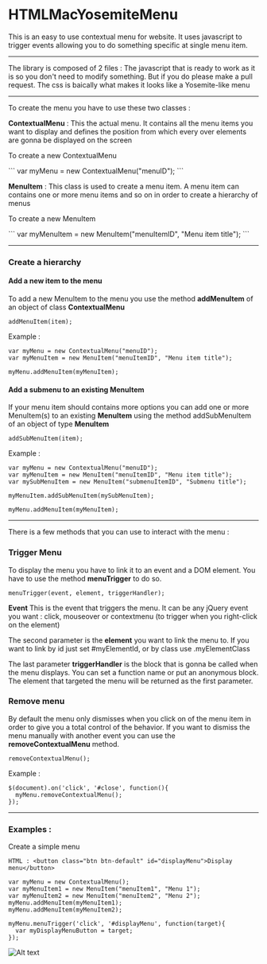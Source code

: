 HTMLMacYosemiteMenu
===================

This is an easy to use contextual menu for website. It uses javascript to trigger events allowing you to do something specific at single menu item.

  <hr/>

The library is composed of 2 files :
 The javascript that is ready to work as it is so you don't need to modify something. But if you do please make a pull request.
The css is baically what makes it looks like a Yosemite-like menu

  <hr/>

To create the menu you have to use these two classes :

  <p><b>ContextualMenu</b> : This the actual menu. It contains all the menu items you want to display and defines the position from which every over elements are gonna be displayed on the screen</p>
  <p>To create a new ContextualMenu</p>
  ```
  var myMenu = new ContextualMenu("menuID");
  ```
 
  <p><b>MenuItem</b> : This class is used to create a menu item. A menu item can contains one or more menu items and so on in order to create a hierarchy of menus</p> 
  <p>To create a new MenuItem</p>
  ```  
  var myMenuItem = new MenuItem("menuItemID", "Menu item title");
  ```
  
  <hr/>
  
  <h3>Create a hierarchy</h3>
  
  <h4>Add a new item to the menu</h4>
  
  To add a new MenuItem to the menu you use the method <b>addMenuItem</b> of an object of class <b>ContextualMenu</b>
  
  ```  
  addMenuItem(item);
  ```
  
  Example : 
  
  ```  
  var myMenu = new ContextualMenu("menuID");
  var myMenuItem = new MenuItem("menuItemID", "Menu item title");
  
  myMenu.addMenuItem(myMenuItem);
  ```
  
  <h4>Add a submenu to an existing MenuItem</h4>
  
  If your menu item should contains more options you can add one or more MenuItem(s) to an existing <b>MenuItem</b> using the method addSubMenuItem of an object of type <b>MenuItem</b>
  
  ```
  addSubMenuItem(item);
  ```
  
  Example : 
  
  ```
  var myMenu = new ContextualMenu("menuID");
  var myMenuItem = new MenuItem("menuItemID", "Menu item title");
  var mySubMenuItem = new MenuItem("submenuItemID", "Submenu title");
  
  myMenuItem.addSubMenuItem(mySubMenuItem);
  
  myMenu.addMenuItem(myMenuItem);
  ```
  
  <hr/>
  
  There is a few methods that you can use to interact with the menu : 
  
  <h3>Trigger Menu</h3>
  
  To display the menu you have to link it to an event and a DOM element. You have to use the method <b>menuTrigger</b> to do so.
  
  ```
  menuTrigger(event, element, triggerHandler);
  ```
  
  <b>Event</b> This is the event that triggers the menu. It can be any jQuery event you want : click, mouseover or contextmenu (to trigger when you right-click on the element)
  
  The second parameter is the <b>element</b> you want to link the menu to. If you want to link by id just set #myElementId, or by class use .myElementClass
  
  The last parameter <b>triggerHandler</b> is the block that is gonna be called when the menu displays. You can set a function name or put an anonymous block. The element that targeted the menu will be returned as the first parameter.
  
  <h3>Remove menu</h3>
  
  By default the menu only dismisses when you click on of the menu item in order to give you a total control of the behavior. If you want to dismiss the menu manually with another event you can use the <b>removeContextualMenu</b> method.
  
  ```
  removeContextualMenu();
  ```
  
  Example : 
  
  ```
  $(document).on('click', '#close', function(){
    myMenu.removeContextualMenu();
  });
  ```

  <hr/>
  
  <h3>Examples :</h3>


  Create a simple menu
  ```
  HTML : <button class="btn btn-default" id="displayMenu">Display menu</button>
  
  var myMenu = new ContextualMenu();
  var myMenuItem1 = new MenuItem("menuItem1", "Menu 1");
  var myMenuItem2 = new MenuItem("menuItem2", "Menu 2");
  myMenu.addMenuItem(myMenuItem1);
  myMenu.addMenuItem(myMenuItem2);
  
  myMenu.menuTrigger('click', '#displayMenu', function(target){
    var myDisplayMenuButton = target;
  });
  ```  
  
  ![Alt text](http://imagizer.imageshack.us/v2/280x200q90/674/JCTDEo.png "Simple contextual menu")
  
  

        
